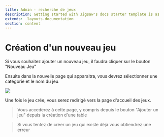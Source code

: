 ```yaml
---
title: Admin - recherche de jeux
description: Getting started with Jigsaw's docs starter template is as easy as 1, 2, 3.
extends: _layouts.documentation
section: content
---
```

# Création d'un nouveau jeu

Si vous souhaitez ajouter un nouveau jeu, il faudra cliquer sur le bouton "Nouveau Jeu"

Ensuite dans la nouvelle page qui apparaitra, vous devrez sélectionner une catégorie et le nom du jeu.

<img class="block m-auto" src="/assets/img/admin/create-game.png" />

Une fois le jeu crée, vous serez redirigé vers la page d'accueil des jeux.

> Vous accederez à cette page, y compris depuis le bouton "Ajouter un jeu" depuis la création d'une table

> Si vous tentez de créer un jeu qui existe déjà vous obtiendrez une erreur

